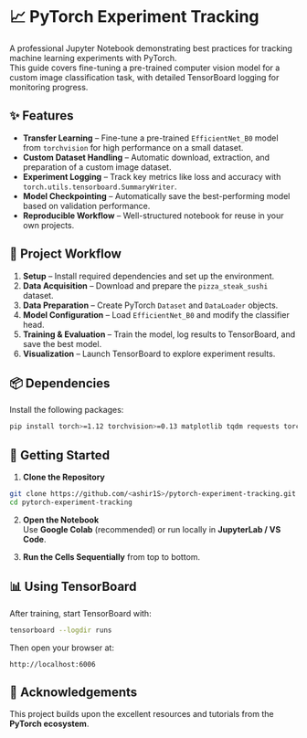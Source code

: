 # 📈 PyTorch Experiment Tracking

A professional Jupyter Notebook demonstrating best practices for tracking machine learning experiments with PyTorch.  
This guide covers fine-tuning a pre-trained computer vision model for a custom image classification task, with detailed TensorBoard logging for monitoring progress.

## ✨ Features

- **Transfer Learning** – Fine-tune a pre-trained `EfficientNet_B0` model from `torchvision` for high performance on a small dataset.
- **Custom Dataset Handling** – Automatic download, extraction, and preparation of a custom image dataset.
- **Experiment Logging** – Track key metrics like loss and accuracy with `torch.utils.tensorboard.SummaryWriter`.
- **Model Checkpointing** – Automatically save the best-performing model based on validation performance.
- **Reproducible Workflow** – Well-structured notebook for reuse in your own projects.

## 📁 Project Workflow

1. **Setup** – Install required dependencies and set up the environment.  
2. **Data Acquisition** – Download and prepare the `pizza_steak_sushi` dataset.  
3. **Data Preparation** – Create PyTorch `Dataset` and `DataLoader` objects.  
4. **Model Configuration** – Load `EfficientNet_B0` and modify the classifier head.  
5. **Training & Evaluation** – Train the model, log results to TensorBoard, and save the best model.  
6. **Visualization** – Launch TensorBoard to explore experiment results.  

## 📦 Dependencies

Install the following packages:

```bash
pip install torch>=1.12 torchvision>=0.13 matplotlib tqdm requests torchinfo tensorboard
```

## 🚀 Getting Started

1. **Clone the Repository**
```bash
git clone https://github.com/<ashir1S>/pytorch-experiment-tracking.git
cd pytorch-experiment-tracking
```

2. **Open the Notebook**  
   Use **Google Colab** (recommended) or run locally in **JupyterLab / VS Code**.

3. **Run the Cells Sequentially** from top to bottom.

## 📊 Using TensorBoard

After training, start TensorBoard with:

```bash
tensorboard --logdir runs
```

Then open your browser at:

```
http://localhost:6006
```

## 🙏 Acknowledgements

This project builds upon the excellent resources and tutorials from the **PyTorch ecosystem**.
